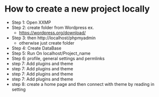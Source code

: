 # How to create a new project locally

- Step 1: Open XXMP
- Step 2: create folder from Wordpress ex.
    - https://wordpress.org/download/
- Step 3: then http://localhost/phpmyadmin
    - otherwise just create folder 
- Step 4: Create DataBase
- Step 5: Run On localhost/Project_name
- Step 6: profile, general settings and permlinks
- step 7: Add plugins and theme
- step 7: Add plugins and theme
- step 7: Add plugins and theme
- step 7: Add plugins and theme
- step 8: create a home page and then connect with theme by reading in setting


